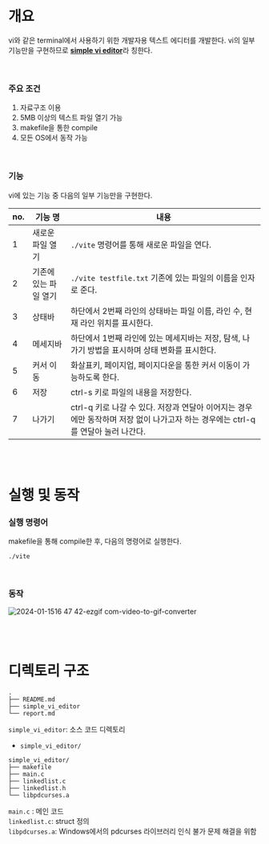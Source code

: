 # 개요
vi와 같은 terminal에서 사용하기 위한 개발자용 텍스트 에디터를 개발한다. vi의 일부 기능만을 구현하므로 <u>**simple vi editor**</u>라 칭한다.

</br>

### 주요 조건
1. 자료구조 이용
2. 5MB 이상의 텍스트 파일 열기 가능
3. makefile을 통한 compile
4. 모든 OS에서 동작 가능 

</br>

### 기능
vi에 있는 기능 중 다음의 일부 기능만을 구현한다. 

|no.|기능 명| 내용|
|---|---|---|
|1|새로운 파일 열기|`./vite` 명령어를 통해 새로운 파일을 연다.|
|2|기존에 있는 파일 열기|`./vite testfile.txt` 기존에 있는 파일의 이름을 인자로 준다.|
|3|상태바|하단에서 2번째 라인의 상태바는 파일 이름, 라인 수, 현재 라인 위치를 표시한다.|
|4|메세지바|하단에서 1번째 라인에 있는 메세지바는 저장, 탐색, 나가기 방법을 표시하며 상태 변화를 표시한다.|
|5|커서 이동|화살표키, 페이지업, 페이지다운을 통한 커서 이동이 가능하도록 한다.|
|6|저장|ctrl-s 키로 파일의 내용을 저장한다.|
|7|나가기|ctrl-q 키로 나갈 수 있다. 저장과 연달아 이어지는 경우에만 동작하며 저장 없이 나가고자 하는 경우에는 ctrl-q를 연달아 눌러 나간다.|

</br>
</br>

# 실행 및 동작
### 실행 명령어
makefile을 통해 compile한 후, 다음의 명령어로 실행한다. 
```
./vite
```

</br>

### 동작
![2024-01-1516 47 42-ezgif com-video-to-gif-converter](https://github.com/Jaden000/simple-vi-editor/assets/84056591/75ea0b78-a8c2-4d4c-b4af-3b7722d78ce6)

</br>
</br>

# 디렉토리 구조

```
.
├── README.md
├── simple_vi_editor
└── report.md
```

`simple_vi_editor`: 소스 코드 디렉토리



- `simple_vi_editor/`

```
simple_vi_editor/
├── makefile
├── main.c
├── linkedlist.c
├── linkedlist.h
└── libpdcurses.a
```
`main.c` : 메인 코드  
`linkedlist.c`: struct 정의  
`libpdcurses.a`: Windows에서의 pdcurses 라이브러리 인식 불가 문제 해결을 위함
